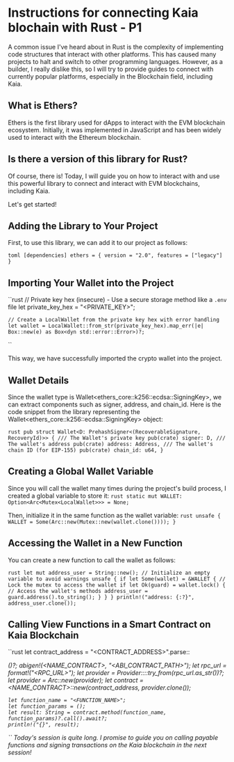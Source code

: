 # Instructions for connecting Kaia blochain with Rust - P1
A common issue I've heard about in Rust is the complexity of implementing code structures that interact with other platforms. This has caused many projects to halt and switch to other programming languages. However, as a builder, I really dislike this, so I will try to provide guides to connect with currently popular platforms, especially in the Blockchain field, including Kaia.

## What is Ethers?
Ethers is the first library used for dApps to interact with the EVM blockchain ecosystem. Initially, it was implemented in JavaScript and has been widely used to interact with the Ethereum blockchain.

## Is there a version of this library for Rust?
Of course, there is! Today, I will guide you on how to interact with and use this powerful library to connect and interact with EVM blockchains, including Kaia.

Let's get started!

## Adding the Library to Your Project
First, to use this library, we can add it to our project as follows:

``toml
    [dependencies]
    ethers = { version = "2.0", features = ["legacy"] }
``

## Importing Your Wallet into the Project

``rust
    // Private key hex (insecure) - Use a secure storage method like a `.env` file
    let private_key_hex = "<PRIVATE_KEY>";

    // Create a LocalWallet from the private key hex with error handling
    let wallet = LocalWallet::from_str(private_key_hex).map_err(|e| Box::new(e) as Box<dyn std::error::Error>)?;
``

This way, we have successfully imported the crypto wallet into the project.

## Wallet Details
Since the wallet type is Wallet<ethers_core::k256::ecdsa::SigningKey>, we can extract components such as signer, address, and chain_id. Here is the code snippet from the library representing the Wallet<ethers_core::k256::ecdsa::SigningKey> object:

``rust
    pub struct Wallet<D: PrehashSigner<(RecoverableSignature, RecoveryId)>> {
        /// The Wallet's private key
        pub(crate) signer: D,
        /// The wallet's address
        pub(crate) address: Address,
        /// The wallet's chain ID (for EIP-155)
        pub(crate) chain_id: u64,
    }
``

## Creating a Global Wallet Variable
Since you will call the wallet many times during the project's build process, I created a global variable to store it:
``rust
    static mut WALLET: Option<Arc<Mutex<LocalWallet>>> = None;
``

Then, initialize it in the same function as the wallet variable:
``rust
    unsafe {
        WALLET = Some(Arc::new(Mutex::new(wallet.clone())));
    }
``

## Accessing the Wallet in a New Function
You can create a new function to call the wallet as follows:

``rust
    let mut address_user = String::new(); // Initialize an empty variable to avoid warnings
    unsafe {
        if let Some(wallet) = &WALLET {
            // Lock the mutex to access the wallet
            if let Ok(guard) = wallet.lock() {
                // Access the wallet's methods
                address_user = guard.address().to_string();
            }
        }
    }
    println!("address: {:?}", address_user.clone());
``

## Calling View Functions in a Smart Contract on Kaia Blockchain
``rust
    let contract_address = "<CONTRACT_ADDRESS>".parse::<Address>()?;
    abigen!(<NAME_CONTRACT>, "<ABI_CONTRACT_PATH>");
    let rpc_url = format!("<RPC_URL>");
    let provider = Provider::<Http>::try_from(rpc_url.as_str())?;
    let provider = Arc::new(provider);
    let contract = <NAME_CONTRACT>::new(contract_address, provider.clone());

    let function_name = "<FUNCTION_NAME>";
    let function_params = ();
    let result: String = contract.method(function_name, function_params)?.call().await?;
    println!("{}", result);
``
Today's session is quite long. I promise to guide you on calling payable functions and signing transactions on the Kaia blockchain in the next session!